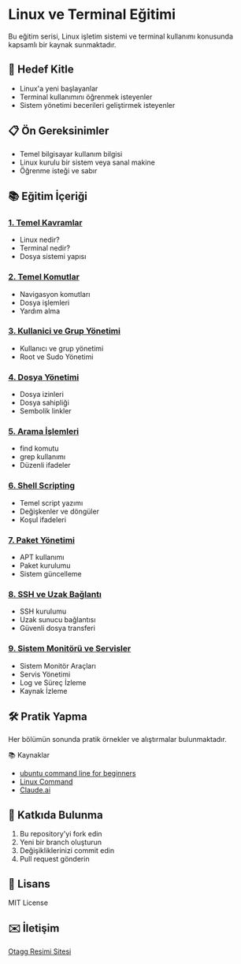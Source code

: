 # Linux ve Terminal Eğitimi

Bu eğitim serisi, Linux işletim sistemi ve terminal kullanımı konusunda kapsamlı bir kaynak sunmaktadır.

## 🎯 Hedef Kitle
- Linux'a yeni başlayanlar
- Terminal kullanımını öğrenmek isteyenler
- Sistem yönetimi becerileri geliştirmek isteyenler

## 📋 Ön Gereksinimler
- Temel bilgisayar kullanım bilgisi
- Linux kurulu bir sistem veya sanal makine
- Öğrenme isteği ve sabır

## 📚 Eğitim İçeriği

### [1. Temel Kavramlar](./01-temel-kavramlar/README.md)
- Linux nedir?
- Terminal nedir?
- Dosya sistemi yapısı

### [2. Temel Komutlar](./02-temel-komutlar/README.md)
- Navigasyon komutları
- Dosya işlemleri
- Yardım alma

### [3. Kullanici ve Grup Yönetimi](./03-kullanıcı-ve-grup-yönetimi/README.md)
- Kullanıcı ve grup yönetimi
- Root ve Sudo Yönetimi

### [4. Dosya Yönetimi](./04-dosya-yonetimi/README.md)
- Dosya izinleri
- Dosya sahipliği
- Sembolik linkler

### [5. Arama İşlemleri](./05-arama-islemleri/README.md)
- find komutu
- grep kullanımı
- Düzenli ifadeler

### [6. Shell Scripting](./06-shell-script/README.md)
- Temel script yazımı
- Değişkenler ve döngüler
- Koşul ifadeleri

### [7. Paket Yönetimi](./07-paket-yonetimi/README.md)
- APT kullanımı
- Paket kurulumu
- Sistem güncelleme

### [8. SSH ve Uzak Bağlantı](./08-ssh/README.md)
- SSH kurulumu
- Uzak sunucu bağlantısı
- Güvenli dosya transferi

### [9. Sistem Monitörü ve Servisler](./09-monitoring/README.md)
- Sistem Monitör Araçları
- Servis Yönetimi
- Log ve Süreç İzleme
- Kaynak İzleme


## 🛠️ Pratik Yapma
Her bölümün sonunda pratik örnekler ve alıştırmalar bulunmaktadır.

📚 Kaynaklar
- [ubuntu command line for beginners](https://ubuntu.com/tutorials/command-line-for-beginners#1-overview)
- [Linux Command](https://linuxcommand.org)
- [Claude.ai](https://claude.ai)


## 🤝 Katkıda Bulunma
1. Bu repository'yi fork edin
2. Yeni bir branch oluşturun
3. Değişikliklerinizi commit edin
4. Pull request gönderin

## 📜 Lisans
MIT License

## ✉️ İletişim
[Otagg Resimi Sitesi](https://www.uludag.edu.tr/otonom)
